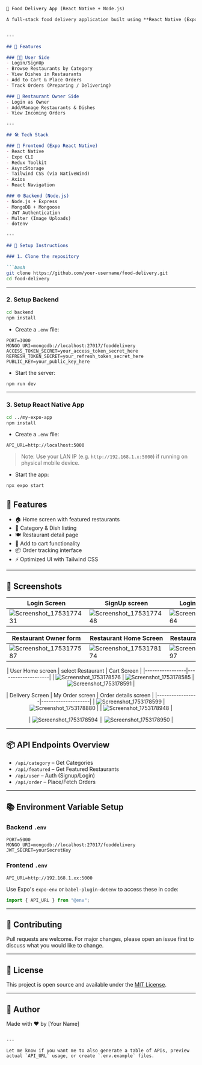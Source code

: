 ```markdown
🍔 Food Delivery App (React Native + Node.js)

A full-stack food delivery application built using **React Native (Expo)** for the frontend and **Node.js + MongoDB** for the backend. This app allows users to browse restaurants, place orders, track deliveries, and restaurant owners to manage their listings.


---

## 🚀 Features

### 🧑‍🍳 User Side
- Login/SignUp
- Browse Restaurants by Category
- View Dishes in Restaurants
- Add to Cart & Place Orders
- Track Orders (Preparing / Delivering)

### 🏢 Restaurant Owner Side
- Login as Owner
- Add/Manage Restaurants & Dishes
- View Incoming Orders

---

## 🛠️ Tech Stack

### 📱 Frontend (Expo React Native)
- React Native
- Expo CLI
- Redux Toolkit
- AsyncStorage
- Tailwind CSS (via NativeWind)
- Axios
- React Navigation

### 🌐 Backend (Node.js)
- Node.js + Express
- MongoDB + Mongoose
- JWT Authentication
- Multer (Image Uploads)
- dotenv

---

## 🔧 Setup Instructions

### 1. Clone the repository

```bash
git clone https://github.com/your-username/food-delivery.git
cd food-delivery
````

---

### 2. Setup Backend

```bash
cd backend
npm install
```

* Create a `.env` file:

```env
PORT=3000
MONGO_URI=mongodb://localhost:27017/fooddelivery
ACCESS_TOKEN_SECRET=your_access_token_secret_here
REFRESH_TOKEN_SECRET=your_refresh_token_secret_here
PUBLIC_KEY=your_public_key_here
```

* Start the server:

```bash
npm run dev
```

---

### 3. Setup React Native App

```bash
cd ../my-expo-app
npm install
```

* Create a `.env` file:

```env
API_URL=http://localhost:5000
```

> Note: Use your LAN IP (e.g. `http://192.168.1.x:5000`) if running on physical mobile device.

* Start the app:

```bash
npx expo start
```


## 🚀 Features

- 🏠 Home screen with featured restaurants
- 📂 Category & Dish listing
- 🍽️ Restaurant detail page
- 🛒 Add to cart functionality
- 📦 Order tracking interface
- ⚡ Optimized UI with Tailwind CSS

---

## 📸 Screenshots

<div align="center">

| Login Screen | SignUp screen | Login Success full |
|------|------------|------------|
| ![Screenshot_1753177431](./my-expo-app/assets/Screenshot_1753177431.png) | ![Screenshot_1753177448](./my-expo-app/assets/Screenshot_1753177448.png) | ![Screenshot_1753177564](./my-expo-app/assets/Screenshot_1753177564.png) |

| Restaurant Owner form | Restaurant Home Screen | Restaurant Home screen |Restaurant Home screen |
|------------|------|-----------------|-----------------|
| ![Screenshot_1753177587](./my-expo-app/assets/Screenshot_1753177587.png) | ![Screenshot_1753178174](./my-expo-app/assets/Screenshot_1753178174.png) | ![Screenshot_1753178697](./my-expo-app/assets/Screenshot_1753178697.png) |![Screenshot_1753178689](./my-expo-app/assets/Screenshot_1753178689.png) |

| User Home screen | select Restaurant | Cart Screen |
|-----------------|--------------------|
| ![Screenshot_1753178576](./my-expo-app/assets/Screenshot_1753178576.png) | ![Screenshot_1753178585](./my-expo-app/assets/Screenshot_1753178585.png) | ![Screenshot_1753178591](./my-expo-app/assets/Screenshot_1753178591.png) |

| Delivery Screen | My Order screen | Order details screen |
|-----------------|--------------------|
| ![Screenshot_1753178599](./my-expo-app/assets/Screenshot_1753178599.png) | ![Screenshot_1753178880](./my-expo-app/assets/Screenshot_1753178880.png) |  | ![Screenshot_1753178948](./my-expo-app/assets/Screenshot_1753178948.png) |


| ![Screenshot_1753178594](./my-expo-app/assets/Screenshot_1753178594.png) || ![Screenshot_1753178950](./my-expo-app/assets/Screenshot_1753178950.png) |
</div>

---

## 📦 API Endpoints Overview

* `/api/category` – Get Categories
* `/api/featured` – Get Featured Restaurants
* `/api/user` – Auth (Signup/Login)
* `/api/order` – Place/Fetch Orders

---

## 📚 Environment Variable Setup

### Backend `.env`

```env
PORT=5000
MONGO_URI=mongodb://localhost:27017/fooddelivery
JWT_SECRET=yourSecretKey
```

### Frontend `.env`

```env
API_URL=http://192.168.1.xx:5000
```

Use Expo's `expo-env` or `babel-plugin-dotenv` to access these in code:

```ts
import { API_URL } from "@env";
```

---

## 🤝 Contributing

Pull requests are welcome. For major changes, please open an issue first to discuss what you would like to change.

---

## 📝 License

This project is open source and available under the [MIT License](LICENSE).

---

## 🙌 Author

Made with ❤️ by \[Your Name]

```

---

Let me know if you want me to also generate a table of APIs, preview actual `API_URL` usage, or create `.env.example` files.
```
